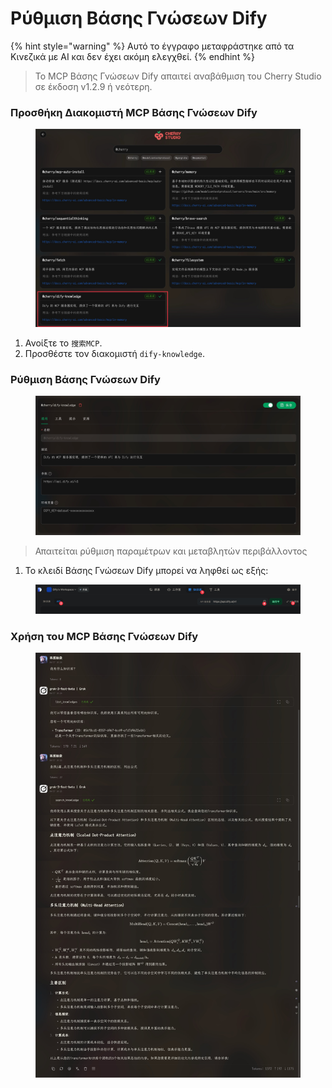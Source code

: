 # Ρύθμιση Βάσης Γνώσεων Dify


{% hint style="warning" %}
Αυτό το έγγραφο μεταφράστηκε από τα Κινεζικά με AI και δεν έχει ακόμη ελεγχθεί.
{% endhint %}




> Το MCP Βάσης Γνώσεων Dify απαιτεί αναβάθμιση του Cherry Studio σε έκδοση v1.2.9 ή νεότερη.

### Προσθήκη Διακομιστή MCP Βάσης Γνώσεων Dify

<figure><img src="../../.gitbook/assets/CleanShot 2025-04-27 at 10.36.29@2x.jpg" alt=""><figcaption></figcaption></figure>

1. Ανοίξτε το `搜索MCP`.
2. Προσθέστε τον διακομιστή `dify-knowledge`.

### Ρύθμιση Βάσης Γνώσεων Dify

<figure><img src="../../.gitbook/assets/CleanShot 2025-04-27 at 10.36.05@2x.jpg" alt=""><figcaption></figcaption></figure>

> Απαιτείται ρύθμιση παραμέτρων και μεταβλητών περιβάλλοντος

1. Το κλειδί Βάσης Γνώσεων Dify μπορεί να ληφθεί ως εξής:

<figure><img src="../../.gitbook/assets/CleanShot 2025-04-27 at 10.46.16@2x.jpg" alt=""><figcaption></figcaption></figure>

### Χρήση του MCP Βάσης Γνώσεων Dify

<figure><img src="../../.gitbook/assets/CleanShot 2025-04-27 at 10.26.24@2x.jpg" alt=""><figcaption></figcaption></figure>